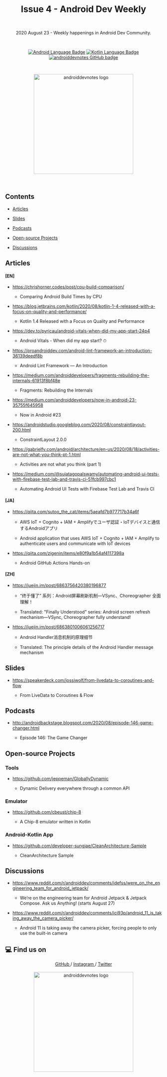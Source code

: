 <h1 align="center">Issue 4 - Android Dev Weekly</h1></br>

<p align="center">
2020 August 23 - Weekly happenings in Android Dev Community.
</p>
<br>

<p align="center">
  <a href="#"><img alt="Android Language Badge" src="https://badgen.net/badge/OS/Android?icon=https://raw.githubusercontent.com/androiddevnotes/awesome-android-kotlin-apps/master/assets/android.svg&color=3ddc84"/></a>
  <a href="#"><img alt="Kotlin Language Badge" src="https://badgen.net/badge/language/Kotlin?icon=https://raw.githubusercontent.com/androiddevnotes/awesome-android-kotlin-apps/master/assets/kotlin.svg&color=f18e33"/></a>
  <a href="https://github.com/androiddevnotes"><img alt="androiddevnotes GitHub badge" src="https://badgen.net/badge/GitHub/androiddevnotes?icon=github&color=24292e"/></a>
</p>

<br>
<p align="center">
<img width="320px" src="https://github.com/androiddevnotes/android-dev-weekly/blob/master/assets/androiddevnotes.png" alt="androiddevnotes logo"></img>
</p><br>


## Contents

- [Articles](#articles)

- [Slides](#slides)

- [Podcasts](#podcasts)

- [Open-source Projects](#open-source-projects)

- [Discussions](#discussions)

## Articles

#### [EN]

- https://chrishorner.codes/post/cpu-build-comparison/

    - Comparing Android Build Times by CPU

- https://blog.jetbrains.com/kotlin/2020/08/kotlin-1-4-released-with-a-focus-on-quality-and-performance/

    - Kotlin 1.4 Released with a Focus on Quality and Performance

- https://dev.to/pyricau/android-vitals-when-did-my-app-start-24p4

    - Android Vitals - When did my app start? ⏱

- https://proandroiddev.com/android-lint-framework-an-introduction-36139deedf8b

    - Android Lint Framework — An Introduction

- https://medium.com/androiddevelopers/fragments-rebuilding-the-internals-61913f8bf48e

    - Fragments: Rebuilding the Internals

- https://medium.com/androiddevelopers/now-in-android-23-35755f645958

    - Now in Android #23

- https://androidstudio.googleblog.com/2020/08/constraintlayout-200.html

    - ConstraintLayout 2.0.0

- https://gabrielfv.com/android/architecture/en-us/2020/08/18/activities-are-not-what-you-think-pt-1.html

    - Activities are not what you think (part 1)

- https://medium.com/@sujatagopalswamy/automating-android-ui-tests-with-firebase-test-lab-and-travis-ci-51fcb997cbc1

    - Automating Android UI Tests with Firebase Test Lab and Travis CI


#### [JA]

- https://qiita.com/sutoo_the_cat/items/5aeafd7b977717b34a6f

    - AWS IoT + Cognito + IAM + Amplifyでユーザ認証・IoTデバイスと通信するAndroidアプリ

    - Android application that uses AWS IoT + Cognito + IAM + Amplify to authenticate users and communicate with IoT devices

- https://qiita.com/zigenin/items/e80f9a1b54af4117398a

    - Android GitHub Actions Hands-on

#### [ZH]

- https://juejin.im/post/6863756420380196877

    - “终于懂了” 系列：Android屏幕刷新机制—VSync、Choreographer 全面理解！

    - Translated: "Finally Understood" series: Android screen refresh mechanism—VSync, Choreographer fully understand!

- https://juejin.im/post/6863801006061256717

    - Android Handler消息机制的原理细节

    - Translated: The principle details of the Android Handler message mechanism

## Slides

- https://speakerdeck.com/jossiwolf/from-livedata-to-coroutines-and-flow

    - From LiveData to Coroutines & Flow


## Podcasts
 
- http://androidbackstage.blogspot.com/2020/08/episode-146-game-changer.html

    - Episode 146: The Game Changer


## Open-source Projects

### Tools

- https://github.com/jeppeman/GloballyDynamic

    - Dynamic Delivery everywhere through a common API

### Emulator

- https://github.com/cbeust/chip-8

    - A Chip-8 emulator written in Kotlin

### Android-Kotlin App

- https://github.com/developer-sungjae/CleanArchitecture-Sample

    - CleanArchitecture Sample
 
## Discussions

- https://www.reddit.com/r/androiddev/comments/idefss/were_on_the_engineering_team_for_android_jetpack/

    - We’re on the engineering team for Android Jetpack & Jetpack Compose. Ask us Anything! (starts August 27)


- https://www.reddit.com/r/androiddev/comments/ici93p/android_11_is_taking_away_the_camera_picker/

    - Android 11 is taking away the camera picker, forcing people to only use the built-in camera


## :computer: Find us on

<div align="center">
	<a href="https://github.com/androiddevnotes"> GitHub </a> / <a href="https://www.instagram.com/androiddevnotes"> Instagram </a> / <a href="https://twitter.com/androiddevnotes"> Twitter </a>
	<br><br>
    <img width="320px" src="https://github.com/androiddevnotes/android-dev-weekly/blob/master/assets/androiddevnotes.png" alt="androiddevnotes logo"></img>
</div>